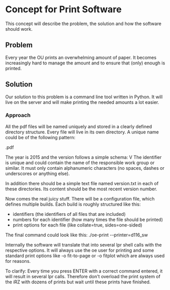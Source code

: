 # Concept for Print Software

This concept will describe the problem, the solution
and how the software should work.

## Problem

Every year the OU prints an overwhelming amount
of paper. It becomes increasingly hard to manage
the amount and to ensure that (only) enough is printed.

## Solution

Our solution to this problem is a command line tool written in Python.
It will live on the server and will make printing the needed amounts
a lot easier. 

### Approach

All the pdf files will be named uniquely and stored in a clearly defined
directory structure. Every file will live in its own directory. A unique
name could be of the following pattern:

<year>_<identifier>_<version>.pdf

The year is 2015 and the version follows a simple schema: V<version number>
The identifier is unique and could contain the name of the responsible work
group or similar. It must only contain alphanumeric characters (no spaces, dashes
or underscores or anything else).

In addition there should be a simple text file named version.txt in each
of these directories. Its content should be the most recent version number.

Now comes the real juicy stuff. There will be a configuration file, which
defines multiple builds. Each build is roughly structured like this:

* identifiers (the identifiers of all files that are included)
* numbers for each identifier (how many times the file should be printed)
* print options for each file (like collate=true, sides=one-sided)

The final command could look like this:
./oe-print --printer=d116_sw <build> <number of prints>

Internally the software will translate that into several lpr shell calls
with the respective options. It will always use the oe user for printing
and some standard print options like -o fit-to-page or -o fitplot which 
are always used for reasons.

To clarify: Every time you press ENTER with a correct command entered,
it will result in several lpr calls. Therefore don't overload the print
system of the iRZ with dozens of prints but wait until these prints have
finished.